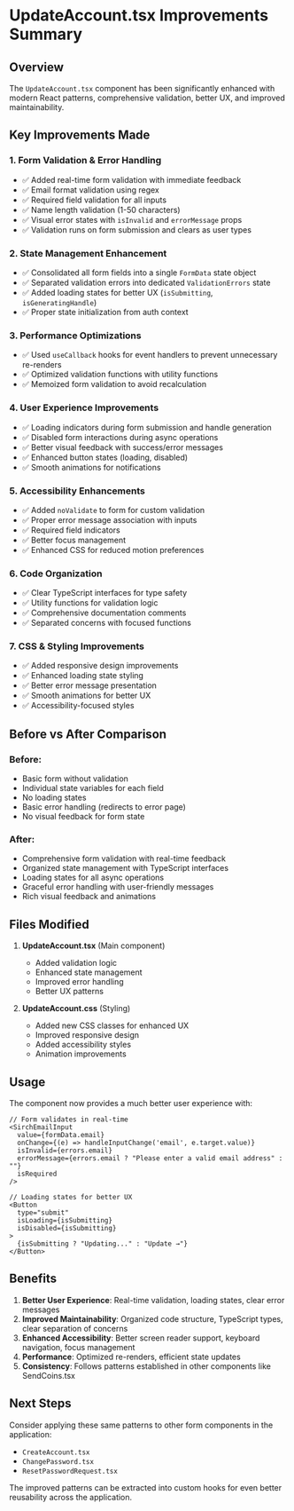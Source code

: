 # UpdateAccount.tsx Improvements Summary

## Overview
The `UpdateAccount.tsx` component has been significantly enhanced with modern React patterns, comprehensive validation, better UX, and improved maintainability.

## Key Improvements Made

### 1. **Form Validation & Error Handling**
- ✅ Added real-time form validation with immediate feedback
- ✅ Email format validation using regex
- ✅ Required field validation for all inputs
- ✅ Name length validation (1-50 characters)
- ✅ Visual error states with `isInvalid` and `errorMessage` props
- ✅ Validation runs on form submission and clears as user types

### 2. **State Management Enhancement**
- ✅ Consolidated all form fields into a single `FormData` state object
- ✅ Separated validation errors into dedicated `ValidationErrors` state
- ✅ Added loading states for better UX (`isSubmitting`, `isGeneratingHandle`)
- ✅ Proper state initialization from auth context

### 3. **Performance Optimizations**
- ✅ Used `useCallback` hooks for event handlers to prevent unnecessary re-renders
- ✅ Optimized validation functions with utility functions
- ✅ Memoized form validation to avoid recalculation

### 4. **User Experience Improvements**
- ✅ Loading indicators during form submission and handle generation
- ✅ Disabled form interactions during async operations
- ✅ Better visual feedback with success/error messages
- ✅ Enhanced button states (loading, disabled)
- ✅ Smooth animations for notifications

### 5. **Accessibility Enhancements**
- ✅ Added `noValidate` to form for custom validation
- ✅ Proper error message association with inputs
- ✅ Required field indicators
- ✅ Better focus management
- ✅ Enhanced CSS for reduced motion preferences

### 6. **Code Organization**
- ✅ Clear TypeScript interfaces for type safety
- ✅ Utility functions for validation logic
- ✅ Comprehensive documentation comments
- ✅ Separated concerns with focused functions

### 7. **CSS & Styling Improvements**
- ✅ Added responsive design improvements
- ✅ Enhanced loading state styling
- ✅ Better error message presentation
- ✅ Smooth animations for better UX
- ✅ Accessibility-focused styles

## Before vs After Comparison

### Before:
- Basic form without validation
- Individual state variables for each field
- No loading states
- Basic error handling (redirects to error page)
- No visual feedback for form state

### After:
- Comprehensive form validation with real-time feedback
- Organized state management with TypeScript interfaces
- Loading states for all async operations
- Graceful error handling with user-friendly messages
- Rich visual feedback and animations

## Files Modified

1. **UpdateAccount.tsx** (Main component)
   - Added validation logic
   - Enhanced state management
   - Improved error handling
   - Better UX patterns

2. **UpdateAccount.css** (Styling)
   - Added new CSS classes for enhanced UX
   - Improved responsive design
   - Added accessibility styles
   - Animation improvements

## Usage

The component now provides a much better user experience with:

```tsx
// Form validates in real-time
<SirchEmailInput
  value={formData.email}
  onChange={(e) => handleInputChange('email', e.target.value)}
  isInvalid={errors.email}
  errorMessage={errors.email ? "Please enter a valid email address" : ""}
  isRequired
/>

// Loading states for better UX
<Button
  type="submit"
  isLoading={isSubmitting}
  isDisabled={isSubmitting}
>
  {isSubmitting ? "Updating..." : "Update →"}
</Button>
```

## Benefits

1. **Better User Experience**: Real-time validation, loading states, clear error messages
2. **Improved Maintainability**: Organized code structure, TypeScript types, clear separation of concerns
3. **Enhanced Accessibility**: Better screen reader support, keyboard navigation, focus management
4. **Performance**: Optimized re-renders, efficient state updates
5. **Consistency**: Follows patterns established in other components like SendCoins.tsx

## Next Steps

Consider applying these same patterns to other form components in the application:
- `CreateAccount.tsx`
- `ChangePassword.tsx` 
- `ResetPasswordRequest.tsx`

The improved patterns can be extracted into custom hooks for even better reusability across the application.
